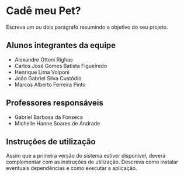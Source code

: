 # Cadê meu Pet?

Escreva um ou dois parágrafo resumindo o objetivo do seu projeto.

## Alunos integrantes da equipe

* Alexandre Ottoni Righas
* Carlos José Gomes Batista Figueiredo
* Henrique Lima Volponi
* ⁠João Gabriel Silva Custódio
* Marcos Alberto Ferreira Pinto

## Professores responsáveis

* Gabriel Barbosa da Fonseca
* Michelle Hanne Soares de Andrade

## Instruções de utilização

Assim que a primeira versão do sistema estiver disponível, deverá complementar com as instruções de utilização. Descreva como instalar eventuais dependências e como executar a aplicação.
